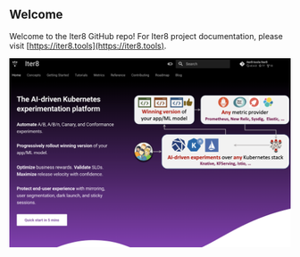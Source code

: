 ## Welcome
Welcome to the Iter8 GitHub repo! For Iter8 project documentation, please visit [https://iter8.tools](https://iter8.tools).

![Iter8 illustration](src/assets/images/ghbanner.png)

